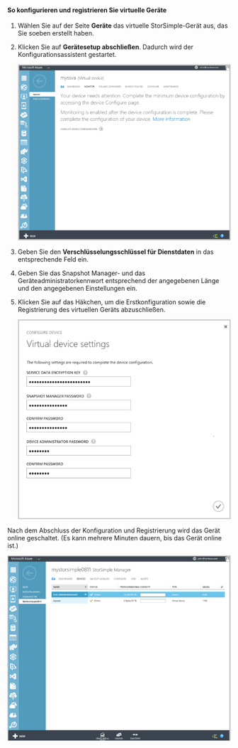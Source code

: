 <!---author: alkohli, last updated: 11/05/2015 --->

#### So konfigurieren und registrieren Sie virtuelle Geräte

1. Wählen Sie auf der Seite **Geräte** das virtuelle StorSimple-Gerät aus, das Sie soeben erstellt haben. 

2. Klicken Sie auf **Gerätesetup abschließen**. Dadurch wird der Konfigurationsassistent gestartet.

    ![StorSimple – Abschließen der Geräteeinrichtung auf der Seite "Geräte"](./media/storsimple-configure-register-virtual-device/StorSimple_CompleteDeviceSetupSVA1M.png)

3. Geben Sie den **Verschlüsselungsschlüssel für Dienstdaten** in das entsprechende Feld ein.

4. Geben Sie das Snapshot Manager- und das Geräteadministratorkennwort entsprechend der angegebenen Länge und den angegebenen Einstellungen ein.

5. Klicken Sie auf das Häkchen, um die Erstkonfiguration sowie die Registrierung des virtuellen Geräts abzuschließen.

    ![StorSimple – Einstellungen für virtuelles Gerät](./media/storsimple-configure-register-virtual-device/StorSimple_VirtualDeviceSettings1.png)

Nach dem Abschluss der Konfiguration und Registrierung wird das Gerät online geschaltet. (Es kann mehrere Minuten dauern, bis das Gerät online ist.)

![StorSimple – virtuelles Gerät ist online](./media/storsimple-configure-register-virtual-device/StorSimple_VirtualDeviceOnline1M.png)

<!---HONumber=AcomDC_1217_2015-->